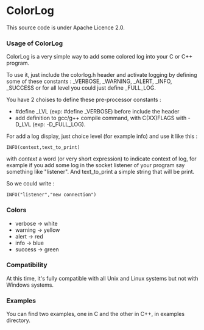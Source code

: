 # ColorLog

This source code is under Apache Licence 2.0.

### Usage of ColorLog

ColorLog is a very simple way to add some colored log into your C or C++ program.

To use it, just include the colorlog.h header and activate logging by defining some of these constants : _VERBOSE, _WARNING, _ALERT, _INFO, _SUCCESS or for all level you could just define _FULL_LOG.

You have 2 choises to define these pre-processor constants :
- #define _LVL (exp: #define _VERBOSE) before include the header
- add definition to gcc/g++ compile command, with C(XX)FLAGS with -D_LVL (exp: -D_FULL_LOG).

For add a log display, just choice level (for example info) and use it like this :
```
INFO(context,text_to_print)
```
with *context* a word (or very short expression) to indicate context of log, for example if you add some log in the socket listener of your program say something like "listener". And text\_to\_print a simple string that will be print.

So we could write :
```
INFO("listener","new connection")
```

### Colors

- verbose -> white
- warning -> yellow
- alert   -> red
- info    -> blue
- success -> green

### Compatibility

At this time, it's fully compatible with all Unix and Linux systems but not with Windows systems.

### Examples

You can find two examples, one in C and the other in C++, in examples directory.
